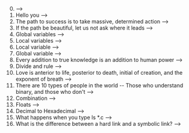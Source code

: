 0. <o> -->
1. Hello you -->
2. The path to success is to take massive, determined action -->
3. If the path be beautiful, let us not ask where it leads -->
4. Global variables -->
5. Local variables -->
6. Local variable -->
7. Global variable -->
8. Every addition to true knowledge is an addition to human power -->
9. Divide and rule -->
10. Love is anterior to life, posterior to death, initial of creation, and the exponent of breath -->
11. There are 10 types of people in the world -- Those who understand binary, and those who don't -->
12. Combination -->
13. Floats -->
14. Decimal to Hexadecimal -->
15. What happens when you type ls *.c -->
16. What is the difference between a hard link and a symbolic link?  -->
